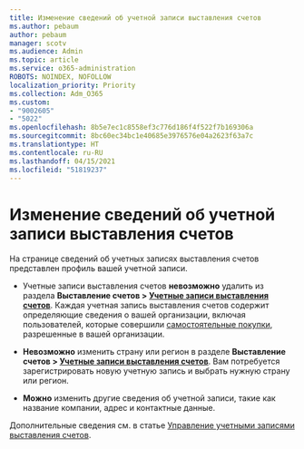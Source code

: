 ```yaml
---
title: Изменение сведений об учетной записи выставления счетов
ms.author: pebaum
author: pebaum
manager: scotv
ms.audience: Admin
ms.topic: article
ms.service: o365-administration
ROBOTS: NOINDEX, NOFOLLOW
localization_priority: Priority
ms.collection: Adm_O365
ms.custom:
- "9002605"
- "5022"
ms.openlocfilehash: 8b5e7ec1c8558ef3c776d186f4f522f7b169306a
ms.sourcegitcommit: 8bc60ec34bc1e40685e3976576e04a2623f63a7c
ms.translationtype: HT
ms.contentlocale: ru-RU
ms.lasthandoff: 04/15/2021
ms.locfileid: "51819237"
---
```

# <a name="change-billing-account-information"></a>Изменение сведений об учетной записи выставления счетов

На странице сведений об учетных записях выставления счетов представлен профиль вашей учетной записи.

- Учетные записи выставления счетов **невозможно** удалить из раздела **Выставление счетов > [Учетные записи выставления счетов](https://go.microsoft.com/fwlink/p/?linkid=2084771)**. Каждая учетная запись выставления счетов содержит определяющие сведения о вашей организации, включая пользователей, которые совершили [самостоятельные покупки](https://docs.microsoft.com/microsoft-365/commerce/subscriptions/manage-self-service-purchases-admins), разрешенные в вашей организации. 

- **Невозможно** изменить страну или регион в разделе **Выставление счетов > [Учетные записи выставления счетов](https://go.microsoft.com/fwlink/p/?linkid=2084771)**. Вам потребуется зарегистрировать новую учетную запись и выбрать нужную страну или регион. 

- **Можно** изменить другие сведения об учетной записи, такие как название компании, адрес и контактные данные. 

Дополнительные сведения см. в статье [Управление учетными записями выставления счетов](https://docs.microsoft.com/microsoft-365/commerce/manage-billing-accounts). 
